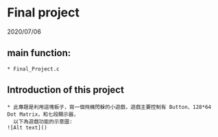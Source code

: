 # Final project
2020/07/06

## main function:
    * Final_Project.c

## Introduction of this project
    * 此專題是利用這塊板子，寫一個飛機閃躲的小遊戲，遊戲主要控制有 Button、128*64 Dot Matrix，和七段顯示器，
      以下為遊戲功能的示意圖:
    ![Alt text]()

